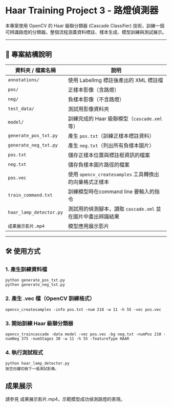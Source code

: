 # Haar Training Project 3 - 路燈偵測器

本專案使用 OpenCV 的 Haar 級聯分類器 (Cascade Classifier) 技術，訓練一個可辨識路燈的分類器。整個流程涵蓋資料標註、樣本生成、模型訓練與測試展示。

---

## 📁 專案結構說明

| 資料夾 / 檔案名稱         | 說明 |
|--------------------------|------|
| `annotations/`           | 使用 LabelImg 標註後產出的 XML 標註檔 |
| `pos/`                   | 正樣本影像（含路燈） |
| `neg/`                   | 負樣本影像（不含路燈） |
| `test_data/`             | 測試用影像資料夾 |
| `model/`                 | 訓練完成的 Haar 級聯模型（`cascade.xml` 等） |
| `generate_pos_txt.py`    | 產生 `pos.txt`（訓練正樣本標註資料） |
| `generate_neg_txt.py`    | 產生 `neg.txt`（列出所有負樣本圖片） |
| `pos.txt`                | 儲存正樣本位置與標註框資訊的檔案 |
| `neg.txt`                | 儲存負樣本圖片路徑的檔案 |
| `pos.vec`                | 使用 `opencv_createsamples` 工具轉換出的向量格式正樣本 |
| `train_command.txt`      | 訓練模型時在command line 要輸入的指令 |
| `haar_lamp_detector.py`  | 測試用的偵測腳本，讀取 `cascade.xml` 並在圖片中畫出辨識結果 |
| `成果展示影片.mp4`        | 模型應用展示影片 |

---

## 🛠️ 使用方式

### 1. 產生訓練資料檔
```
python generate_pos_txt.py
python generate_neg_txt.py
```
### 2. 產生 .vec 檔（OpenCV 訓練格式）
```
opencv_createsamples -info pos.txt -num 218 -w 11 -h 55 -vec pos.vec
```
### 3. 開始訓練 Haar 級聯分類器
```
opencv_traincascade -data model -vec pos.vec -bg neg.txt -numPos 210 -numNeg 375 -numStages 30 -w 11 -h 55 -featureType HAAR
```
### 4. 執行測試程式
```
python haar_lamp_detector.py
按空白鍵切換下一張測試影像。
```
## 成果展示
請參見 成果展示影片.mp4，示範模型成功偵測路燈的表現。

